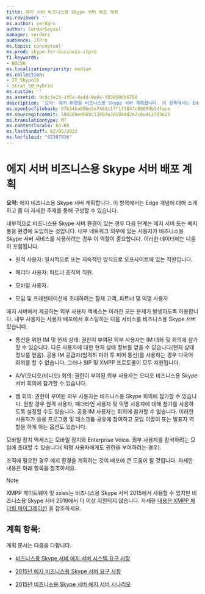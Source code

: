 ```yaml
---
title: 에지 서버 비즈니스용 Skype 서버 배포 계획
ms.reviewer: ''
ms.author: serdars
author: SerdarSoysal
manager: serdars
audience: ITPro
ms.topic: conceptual
ms.prod: skype-for-business-itpro
f1.keywords:
- NOCSH
ms.localizationpriority: medium
ms.collection:
- IT_Skype16
- Strat_SB_Hybrid
ms.custom: ''
ms.assetid: 9cdc3e23-3f6a-4e4d-9e04-f038596b6700
description: '요약: 에지 환경을 비즈니스용 Skype 서버 계획합니다. 이 항목에서는 Edge 개념에 대해 소개하고 좀 더 자세한 주제를 통해 구성할 수 있습니다.'
ms.openlocfilehash: 97b34ba69be5a7461c1ff1f1847c66898b5dface
ms.sourcegitcommit: 59d209ed669c13807e38196dd2a2c0a4127d3621
ms.translationtype: MT
ms.contentlocale: ko-KR
ms.lasthandoff: 02/05/2022
ms.locfileid: "62387936"
---
```

# <a name="plan-for-edge-server-deployments-in-skype-for-business-server"></a>에지 서버 비즈니스용 Skype 서버 배포 계획
 
**요약:** 에지 비즈니스용 Skype 서버 계획합니다. 이 항목에서는 Edge 개념에 대해 소개하고 좀 더 자세한 주제를 통해 구성할 수 있습니다.
  
내부적으로 비즈니스용 Skype 서버 환경이 있는 경우 다음 단계는 에지 서버 또는 에지 풀을 환경에 도입하는 것입니다. 내부 네트워크 외부에 있는 사용자가 비즈니스용 Skype 서버 서비스를 사용하려는 경우 이 역할이 중요합니다. 이러한 데이터에는 다음이 포함됩니다.
  
- 원격 사용자: 일시적으로 또는 지속적인 방식으로 오프사이트에 있는 직원입니다.
    
- 페더타 사용자: 파트너 조직의 직원.
    
- 모바일 사용자.
    
- 모임 및 프레젠테이션에 초대하려는 잠재 고객, 파트너 및 익명 사용자
    
에지 서버에서 제공하는 외부 사용자 액세스는 이러한 모든 문제가 발생하도록 허용합니다. 내부 사용자는 사용자 배포에서 호스팅하는 다음 서비스를 비즈니스용 Skype 서버 있습니다.
  
- 통신을 위한 IM 및 현재 상태: 권한이 부여된 외부 사용자는 IM 대화 및 회의에 참가할 수 있습니다. 다른 사용자에 대한 현재 상태 정보를 얻을 수 있습니다(현재 상태 정보를 얻음). 공용 IM 공급자(엄격히 피어 투 피어 통신)를 사용하는 경우 다국어 회의를 할 수 없습니다. 그러나 SIP 및 XMPP 프로토콜이 모두 지원됩니다.
    
- A/V(오디오/비디오) 회의: 권한이 부여된 외부 사용자는 오디오 비즈니스용 Skype 서버 회의에 참가할 수 있습니다.
    
- 웹 회의: 권한이 부여된 외부 사용자는 비즈니스용 Skype 회의에 참가할 수 있습니다. 원할 경우 원격 사용자, 페더타인 사용자 및 익명 사용자에 대해 참가를 사용하도록 설정할 수도 있습니다. 공용 IM 사용자는 회의에 참가할 수 없습니다. 이러한 사용자가 응용 프로그램 및 데스크톱 공유에 참여하고 모임 이끌이 또는 발표자 역할을 하게 하는 옵션도 있습니다.
    
모바일 장치 액세스는 모바일 장치와 Enterprise Voice. 외부 사용자를 참석하려는 모임에 초대할 수 있습니다( 익명 사용자에게도 권한을 부여하려는 경우).
  
조직에 필요한 경우 에지 환경을 계획하는 것이 배포에 큰 도움이 될 것입니다. 자세한 내용은 아래 항목을 참조하세요.

> [!NOTE]
> XMPP 게이트웨이 및 xxies는 비즈니스용 Skype 서버 2015에서 사용할 수 있지만 비즈니스용 Skype 서버 2019에서 더 이상 지원되지 않습니다. 자세한 [내용은 XMPP 페더링 마이그레이션](../../../SfBServer2019/migration/migrating-xmpp-federation.md) 을 참조하세요. 
  
## <a name="planning-topics"></a>계획 항목:

계획 문서는 다음을 다합니다.
  
- [비즈니스용 Skype 서버 에지 서버 시스템 요구 사항](system-requirements.md)
    
- [2015년 에지 비즈니스용 Skype 서버 요구 사항](edge-environmental-requirements.md)
    
- [2015년 비즈니스용 Skype 서버 에지 서버 시나리오](scenarios.md)
    

